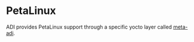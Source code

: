 # PetaLinux

ADI provides PetaLinux support through a specific yocto layer called [meta-adi](https://github.com/analogdevicesinc/meta-adi).
